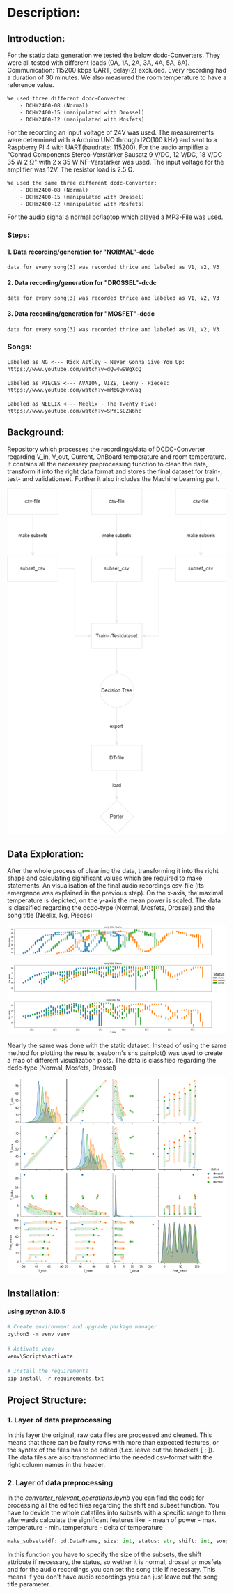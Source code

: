 # Description:

## Introduction:
For the static data generation we tested the below dcdc-Converters. They were all tested with different loads     (0A, 1A, 2A, 3A, 4A, 5A, 6A). Communication: 115200 kbps UART, delay(2) excluded. Every recording had a duration of 30 minutes. We also measured the room temperature to have a reference value.

    We used three different dcdc-Converter:
        - DCHY2400-08 (Normal)
        - DCHY2400-15 (manipulated with Drossel)
        - DCHY2400-12 (manipulated with Mosfets)


    
For the recording an input voltage of 24V was used. The measurements were determined with a Arduino UNO through I2C(100 kHz) and sent to a Raspberry PI 4 with UART(baudrate: 115200). For the audio amplifier a "Conrad Components Stereo-Verstärker Bausatz 9 V/DC, 12 V/DC, 18 V/DC 35 W 2 Ω" with 2 x 35 W NF-Verstärker was used. The input voltage for the amplifier was 12V. The resistor load is 2.5 Ω.

    We used the same three different dcdc-Converter:
        - DCHY2400-08 (Normal)
        - DCHY2400-15 (manipulated with Drossel)
        - DCHY2400-12 (manipulated with Mosfets)
    
For the audio signal a normal pc/laptop which played a MP3-File was used.
### Steps:
#### 1. Data recording/generation for "NORMAL"-dcdc
    data for every song(3) was recorded thrice and labeled as V1, V2, V3
#### 2. Data recording/generation for "DROSSEL"-dcdc
    data for every song(3) was recorded thrice and labeled as V1, V2, V3
#### 3. Data recording/generation for "MOSFET"-dcdc
    data for every song(3) was recorded thrice and labeled as V1, V2, V3

### Songs:
    Labeled as NG <--- Rick Astley - Never Gonna Give You Up: https://www.youtube.com/watch?v=dQw4w9WgXcQ

    Labeled as PIECES <--- AVAION, VIZE, Leony - Pieces: https://www.youtube.com/watch?v=mMbGQkvxVag
    
    Labeled as NEELIX <--- Neelix - The Twenty Five: https://www.youtube.com/watch?v=SPY1sGZN6hc

## Background:
Repository which processes the recordings/data of DCDC-Converter regarding V_in, V_out, Current, OnBoard temperature and room temperature. It contains all the necessary 
preprocessing function to clean the data, transform it into the right data format and stores the final dataset for train-, test- and validationset. Further it also includes the Machine Learning part.

![Sequencediagram](Ressources/Data_Preprocessing_Sequencediagram.png)

## Data Exploration:
After the whole process of cleaning the data, transforming it into the right shape and calculating significant values which are required to make statements. An visualisation of the final audio recordings csv-file (its emergence was explained in the previous step). On the x-axis, the maximal temperature is depicted, on the y-axis the mean power is scaled. The data is classified regarding the dcdc-type (Normal, Mosfets, Drossel) and the song title (Neelix, Ng, Pieces)

![Scatterplot](Ressources/scatterplot_audio_merged_dataset.png)

Nearly the same was done with the static dataset. Instead of using the same method for plotting the results, seaborn's sns.pairplot() was used to create a map of different visualization plots. The data is classified regarding the dcdc-type (Normal, Mosfets, Drossel)

![Pairplot](Ressources/pairplot_static_merged_dataset.png)
## Installation:
#### using python 3.10.5

```python
# Create environment and upgrade package manager
python3 -m venv venv

# Activate venv
venv\Scripts\activate

# Install the requirements
pip install -r requirements.txt
```

## Project Structure:

### 1. Layer of data preprocessing

In this layer the original, raw data files are processed and cleaned. This means that there can be faulty rows with more than expected features, or the syntax of the files has to be edited (f.ex. leave out the brackets [ ; ]). The data files are also transformed into the needed csv-format with the right column names in the header.
### 2. Layer of data preprocessing 

In the *converter_relevant_operations.ipynb* you can find the code for processing all the edited files regarding the shift and subset function. You have to devide the whole datafiles into subsets with a specific range to then afterwards calculate the significant features like:
    - mean of power
    - max. temperature
    - min. temperature
    - delta of temperature

```python
make_subsets(df: pd.DataFrame, size: int, status: str, shift: int, song_title: str)
```
In this function you have to specify the size of the subsets, the shift attribute if necessary, the status, so wether it is normal, drossel or mosfets and for the audio recordings you can set the song title if necessary. This means if you don't have audio recordings you can just leave out the song title parameter.